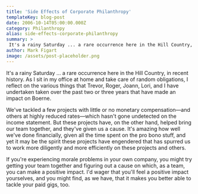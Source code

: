 ```yaml
---
title: 'Side Effects of Corporate Philanthropy'
templateKey: blog-post
date: 2006-10-14T05:00:00.000Z
category: Philanthropy
alias: side-effects-corporate-philanthropy
summary: > 
 It's a rainy Saturday ... a rare occurrence here in the Hill Country, in recent history. As I sit in my office at home and take care of random obligations, I reflect on the various things that Trevor, Roger, Joann, Lori, and I have undertaken taken over the past two or three years that have made an impact on Boerne.
author: Mark Figart
image: /assets/post-placeholder.png
---
```


It's a rainy Saturday ... a rare occurrence here in the Hill Country, in recent history. As I sit in my office at home and take care of random obligations, I reflect on the various things that Trevor, Roger, Joann, Lori, and I have undertaken taken over the past two or three years that have made an impact on Boerne.

We've tackled a few projects with little or no monetary compensation—and others at highly reduced rates—which hasn't gone undetected on the income statement. But these projects have, on the other hand, helped bring our team together, and they've given us a cause. It's amazing how well we've done financially, given all the time spent on the pro bono stuff, and yet it may be the spirit these projects have engendered that has spurred us to work more diligently and more efficiently on these projects and others.

If you're experiencing morale problems in your own company, you might try getting your team together and figuring out a cause on which, as a team, you can make a positive impact. I'd wager that you'll feel a positive impact yourselves, and you might find, as we have, that it makes you better able to tackle your paid gigs, too.